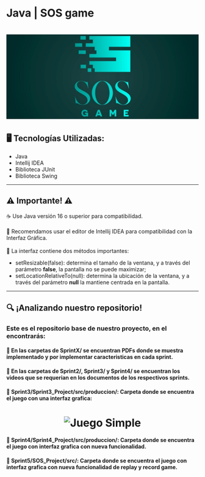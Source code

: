 # Java | SOS game

<h1 align="center">
  <img src="https://raw.githubusercontent.com/carlosgian/Practica1-C3S2/master/files/Logo.jpeg" alt="Logo SOS">
</h1>



## 🖥️ Tecnologías Utilizadas:

- Java
- Intellij IDEA
- Biblioteca JUnit
- Biblioteca Swing

---
## ⚠️ Importante! ⚠️

☕ Use Java versión 16 o superior para compatibilidad. </br></br>
📝 Recomendamos usar el editor de Intellij IDEA para compatibilidad con la Interfaz Gráfica. </br></br>
🎨 La interfaz contiene dos métodos importantes:
- setResizable(false): determina el tamaño de la ventana, y a través del parámetro <strong>false</strong>, la pantalla no se puede maximizar;
- setLocationRelativeTo(null): determina la ubicación de la ventana, y a través del parámetro <strong>null</strong> la mantiene centrada en la pantalla.
---

## 🔍 ¡Analizando nuestro repositorio!

### Este es el repositorio base de nuestro proyecto, en el encontrarás:
#### 🔹 En las carpetas de SprintX/ se encuentran PDFs donde se muestra implementado y por implementar caracteristicas en cada sprint.
#### 🔹 En las carpetas de Sprint2/, Sprint3/ y Sprint4/ se encuentran los videos que se requerian en los documentos de los respectivos sprints.
#### 🔹 Sprint3/Sprint3_Project/src/produccion/: Carpeta donde se encuentra el juego con una interfaz grafica:
<h1 align="center">
  <img src="https://raw.githubusercontent.com/carlosgian/Practica1-C3S2/master/files/Gif_Juego.gif" alt="Juego Simple">
</h1>

#### 🔹 Sprint4/Sprint4_Project/src/produccion/: Carpeta donde se encuentra el juego con interfaz grafica con nueva funcionalidad.
#### 🔹 Sprint5/SOS_Project/src/: Carpeta donde se encuentra el juego con interfaz grafica con nueva funcionalidad de replay y record game.
